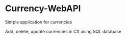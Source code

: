 # Currency-WebAPI
Simple application for currencies

Add, delete, update currencies in C# using SQL database
